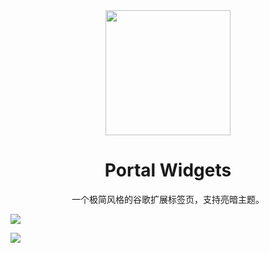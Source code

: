 <div align="center">
  
  <img src="https://fastly.jsdelivr.net/gh/daodaolee/photobed@main/img/1661273103460默认标题__2022-08-24+00_41_53.png" style="width: 200px"/>
  
  # Portal Widgets
  
  一个极简风格的谷歌扩展标签页，支持亮暗主题。
  
</div>




![](https://fastly.jsdelivr.net/gh/daodaolee/photobed@main/img/16612727944651661272793554.png)

![](https://fastly.jsdelivr.net/gh/daodaolee/photobed@main/img/16612728194841661272819378.png)

